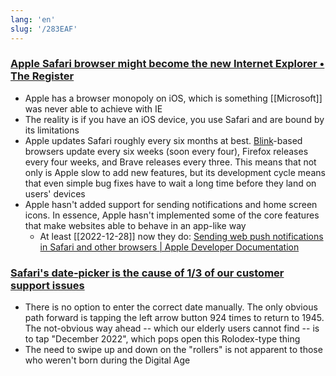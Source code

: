 ```yaml
---
lang: 'en'
slug: '/283EAF'
---
```


### [Apple Safari browser might become the new Internet Explorer • The Register](https://www.theregister.com/2021/10/22/safari_risks_becoming_the_new_ie/)

- Apple has a browser monopoly on iOS, which is something [[Microsoft]] was never able to achieve with IE
- The reality is if you have an iOS device, you use Safari and are bound by its limitations
- Apple updates Safari roughly every six months at best. [Blink](https://www.chromium.org/blink)\-based browsers update every six weeks (soon every four), Firefox releases every four weeks, and Brave releases every three. This means that not only is Apple slow to add new features, but its development cycle means that even simple bug fixes have to wait a long time before they land on users' devices
- Apple hasn't added support for sending notifications and home screen icons. In essence, Apple hasn't implemented some of the core features that make websites able to behave in an app-like way
  - At least [[2022-12-28]] now they do: [Sending web push notifications in Safari and other browsers | Apple Developer Documentation](https://developer.apple.com/documentation/usernotifications/sending_web_push_notifications_in_safari_and_other_browsers)

### [Safari's date-picker is the cause of 1/3 of our customer support issues](https://gist.github.com/RobertAKARobin/850a408e04d5414e67d308a2b5847378)

- There is no option to enter the correct date manually. The only obvious path forward is tapping the left arrow button 924 times to return to 1945. The not-obvious way ahead -- which our elderly users cannot find -- is to tap "December 2022", which pops open this Rolodex-type thing
- The need to swipe up and down on the "rollers" is not apparent to those who weren't born during the Digital Age

